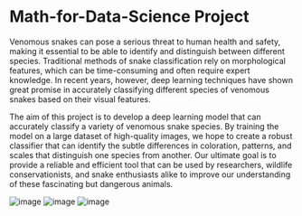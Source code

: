 # Math-for-Data-Science Project


Venomous snakes can pose a serious threat to human health and safety, making it essential to be able to identify and distinguish between different species. Traditional methods of snake classification rely on morphological features, which can be time-consuming and often require expert knowledge. In recent years, however, deep learning techniques have shown great promise in accurately classifying different species of venomous snakes based on their visual features.

The aim of this project is to develop a deep learning model that can accurately classify a variety of venomous snake species. By training the model on a large dataset of high-quality images, we hope to create a robust classifier that can identify the subtle differences in coloration, patterns, and scales that distinguish one species from another. Our ultimate goal is to provide a reliable and efficient tool that can be used by researchers, wildlife conservationists, and snake enthusiasts alike to improve our understanding of these fascinating but dangerous animals.

![image](https://user-images.githubusercontent.com/122607881/235988578-a5f91a65-f29b-443f-a769-99e255119e9c.png)
![image](https://user-images.githubusercontent.com/122607881/235988949-3f333eb9-1dc1-4ca1-af24-a070c0aa230e.png)
![image](https://user-images.githubusercontent.com/122607881/235989076-824ce756-1cb1-4316-aeed-a7f8408803e2.png)
